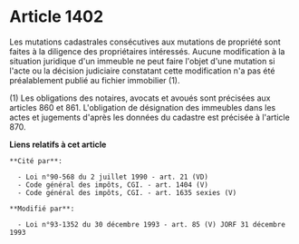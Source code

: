 # Article 1402

Les mutations cadastrales consécutives aux mutations de propriété sont faites à la diligence des propriétaires intéressés.
Aucune modification à la situation juridique d'un immeuble ne peut faire l'objet d'une mutation si l'acte ou la décision
judiciaire constatant cette modification n'a pas été préalablement publié au fichier immobilier (1).

(1) Les obligations des notaires, avocats et avoués sont précisées aux articles 860 et 861. L'obligation de désignation des
immeubles dans les actes et jugements d'après les données du cadastre est précisée à l'article 870.

**Liens relatifs à cet article**

	**Cité par**:

	  - Loi n°90-568 du 2 juillet 1990 - art. 21 (VD)
	  - Code général des impôts, CGI. - art. 1404 (V)
	  - Code général des impôts, CGI. - art. 1635 sexies (V)

	**Modifié par**:

	  - Loi n°93-1352 du 30 décembre 1993 - art. 85 (V) JORF 31 décembre 1993
